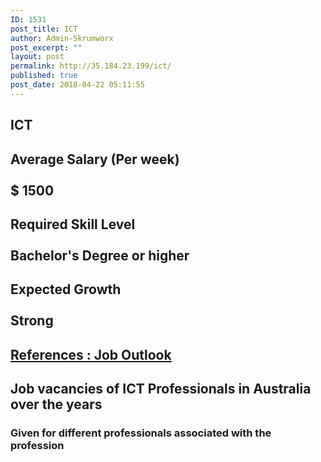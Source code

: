 ```yaml
---
ID: 1531
post_title: ICT
author: Admin-Skrumworx
post_excerpt: ""
layout: post
permalink: http://35.184.23.199/ict/
published: true
post_date: 2018-04-22 05:11:55
---
```

<h2>ICT</h2>		
			<h2>Average Salary (Per week)<br><br>$ 1500 </h2>		
			<h2>Required Skill Level <br><br>Bachelor's Degree or higher</h2>		
			<h2>Expected Growth<br><br>Strong</h2>		
			<h2><a href="http://joboutlook.gov.au">References : Job Outlook</a></h2>		
			 <html>
  <head>
  <h2>Job vacancies of ICT Professionals in Australia over the years</h2>
  <h3>Given for different professionals associated with the profession</h3>
  </head>
  <body>
  </body>
</html>